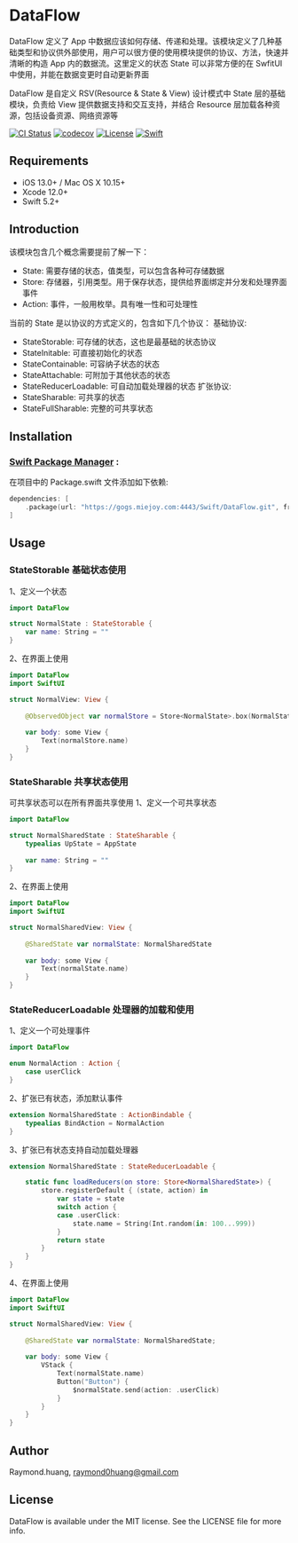 # DataFlow

DataFlow 定义了 App 中数据应该如何存储、传递和处理。该模块定义了几种基础类型和协议供外部使用，用户可以很方便的使用模块提供的协议、方法，快速并清晰的构造 App 内的数据流。这里定义的状态 State 可以非常方便的在 SwfitUI 中使用，并能在数据变更时自动更新界面

DataFlow 是自定义 RSV(Resource & State & View) 设计模式中 State 层的基础模块，负责给 View 提供数据支持和交互支持，并结合 Resource 层加载各种资源，包括设备资源、网络资源等

[![CI Status](https://app.travis-ci.com/miejoy/data-flow.svg?branch=main)](https://app.travis-ci.com/github/miejoy/data-flow)
[![codecov](https://codecov.io/gh/miejoy/data-flow/branch/main/graph/badge.svg)](https://codecov.io/gh/miejoy/data-flow)
[![License](https://img.shields.io/badge/license-MIT-brightgreen.svg)](LICENSE)
[![Swift](https://img.shields.io/badge/swift-5.2-brightgreen.svg)](https://swift.org)

## Requirements

- iOS 13.0+ / Mac OS X 10.15+
- Xcode 12.0+
- Swift 5.2+

## Introduction

该模块包含几个概念需要提前了解一下：
- State: 需要存储的状态，值类型，可以包含各种可存储数据
- Store: 存储器，引用类型。用于保存状态，提供给界面绑定并分发和处理界面事件
- Action: 事件，一般用枚举。具有唯一性和可处理性

当前的 State 是以协议的方式定义的，包含如下几个协议：
基础协议:
- StateStorable: 可存储的状态，这也是最基础的状态协议
- StateInitable: 可直接初始化的状态
- StateContainable: 可容纳子状态的状态
- StateAttachable: 可附加于其他状态的状态
- StateReducerLoadable: 可自动加载处理器的状态
扩张协议:
- StateSharable: 可共享的状态
- StateFullSharable: 完整的可共享状态



## Installation

### [Swift Package Manager](https://github.com/apple/swift-package-manager) :
在项目中的 Package.swift 文件添加如下依赖:
```swift
dependencies: [
    .package(url: "https://gogs.miejoy.com:4443/Swift/DataFlow.git", from: "0.1.0"),
]
```

## Usage

### StateStorable 基础状态使用
1、定义一个状态
```swift
import DataFlow

struct NormalState : StateStorable {
    var name: String = ""
}
```
2、在界面上使用
```swift
import DataFlow
import SwiftUI

struct NormalView: View {
    
    @ObservedObject var normalStore = Store<NormalState>.box(NormalState())
    
    var body: some View {
        Text(normalStore.name)
    }
}
```

### StateSharable 共享状态使用
可共享状态可以在所有界面共享使用
1、定义一个可共享状态
```swift
import DataFlow

struct NormalSharedState : StateSharable {
    typealias UpState = AppState
    
    var name: String = ""
}
```
2、在界面上使用
```swift
import DataFlow
import SwiftUI

struct NormalSharedView: View {
    
    @SharedState var normalState: NormalSharedState
    
    var body: some View {
        Text(normalState.name)
    }
}
```

### StateReducerLoadable 处理器的加载和使用
1、定义一个可处理事件
```swift
import DataFlow

enum NormalAction : Action {
    case userClick
}
```
2、扩张已有状态，添加默认事件
```swift
extension NormalSharedState : ActionBindable {
    typealias BindAction = NormalAction
}
```
3、扩张已有状态支持自动加载处理器
```swift
extension NormalSharedState : StateReducerLoadable {

    static func loadReducers(on store: Store<NormalSharedState>) {
        store.registerDefault { (state, action) in
            var state = state
            switch action {
            case .userClick:
                state.name = String(Int.random(in: 100...999))
            }
            return state
        }
    }
}
```
4、在界面上使用
```swift
import DataFlow
import SwiftUI

struct NormalSharedView: View {
    
    @SharedState var normalState: NormalSharedState;
    
    var body: some View {
        VStack {
            Text(normalState.name)
            Button("Button") {
                $normalState.send(action: .userClick)
            }
        }
    }
}
```

## Author

Raymond.huang, raymond0huang@gmail.com

## License

DataFlow is available under the MIT license. See the LICENSE file for more info.
